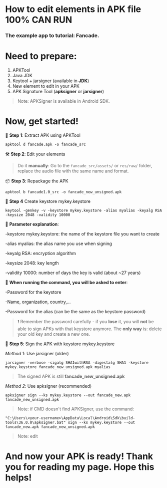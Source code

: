 # How to edit elements in APK file 100% CAN RUN
### The example app to tutorial: Fancade.
# Need to prepare:
1. APKTool
2. Java JDK
3. Keytool + jarsigner (available in **JDK**)
4. New element to edit in your APK
5. APK Signature Tool (**apksigner** or **jarsigner**)
> Note: APKSigner is available in Android SDK.
# Now, get started!
🧩 **Step 1**: Extract APK using APKTool


``` apktool d fancade.apk -o fancade_src ```


🛠 **Step 2**: Edit your elements


> Do it **manually**: Go to the `fancade_src/assets/` or `res/raw/` folder, replace the audio file with the same name and format.


📦 **Step 3**: Repackage the APK


```apktool b fancade1.0_src -o fancade_new_unsigned.apk```


🔐 **Step 4** Create keystore mykey.keystore


``` keytool -genkey -v -keystore mykey.keystore -alias myalias -keyalg RSA -keysize 2048 -validity 10000 ```


📌 **Parameter explanation**:


-keystore mykey.keystore: the name of the keystore file you want to create


-alias myalias: the alias name you use when signing


-keyalg RSA: encryption algorithm


-keysize 2048: key length


-validity 10000: number of days the key is valid (about ~27 years)


📝 **When running the command, you will be asked to enter**:


-Password for the keystore


-Name, organization, country,...


-Password for the alias (can be the same as the keystore password)


>❗ Remember the password carefully - if you **lose** it, you will **not** be able to sign APKs with that keystore anymore. The **only way** is: delete your old key and create a new one.


🔐 **Step 5**: Sign the APK with keystore mykey.keystore


*Method 1*: Use jarsigner (older)


```jarsigner -verbose -sigalg SHA1withRSA -digestalg SHA1 -keystore mykey.keystore fancade_new_unsigned.apk myalias```


> The signed APK is still **fancade_new_unsigned.apk**


*Method 2*: Use apksigner (recommended)


``` apksigner sign --ks mykey.keystore --out fancade_new.apk fancade_new_unsigned.apk ```


> Note: if CMD doesn't find APKSigner, use the command:


``` "C:\Users\<your-username>\AppData\Local\Android\Sdk\build-tools\36.0.0\apksigner.bat" sign --ks mykey.keystore --out fancade_new.apk fancade_new_unsigned.apk ```


> Note: edit <your-username>


# And now your APK is ready! Thank you for reading my page. Hope this helps!
